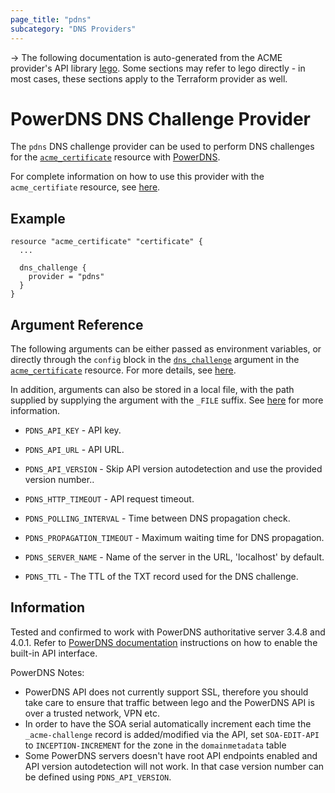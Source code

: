 ```yaml
---
page_title: "pdns"
subcategory: "DNS Providers"
---
```


-> The following documentation is auto-generated from the ACME
provider's API library [lego](https://go-acme.github.io/lego/).  Some
sections may refer to lego directly - in most cases, these sections
apply to the Terraform provider as well.

# PowerDNS DNS Challenge Provider

The `pdns` DNS challenge provider can be used to perform DNS challenges for
the [`acme_certificate`][resource-acme-certificate] resource with
[PowerDNS](https://www.powerdns.com/).

[resource-acme-certificate]: ../resources/certificate.md

For complete information on how to use this provider with the `acme_certifiate`
resource, see [here][resource-acme-certificate-dns-challenges].

[resource-acme-certificate-dns-challenges]: ../resources/certificate.md#using-dns-challenges

## Example

```hcl
resource "acme_certificate" "certificate" {
  ...

  dns_challenge {
    provider = "pdns"
  }
}
```
## Argument Reference

The following arguments can be either passed as environment variables, or
directly through the `config` block in the
[`dns_challenge`][resource-acme-certificate-dns-challenge-arg] argument in the
[`acme_certificate`][resource-acme-certificate] resource. For more details, see
[here][resource-acme-certificate-dns-challenges].

[resource-acme-certificate-dns-challenge-arg]: ../resources/certificate.md#dns_challenge

In addition, arguments can also be stored in a local file, with the path
supplied by supplying the argument with the `_FILE` suffix. See
[here][acme-certificate-file-arg-example] for more information.

[acme-certificate-file-arg-example]: ../resources/certificate.md#using-variable-files-for-provider-arguments

* `PDNS_API_KEY` - API key.
* `PDNS_API_URL` - API URL.

* `PDNS_API_VERSION` - Skip API version autodetection and use the provided version number..
* `PDNS_HTTP_TIMEOUT` - API request timeout.
* `PDNS_POLLING_INTERVAL` - Time between DNS propagation check.
* `PDNS_PROPAGATION_TIMEOUT` - Maximum waiting time for DNS propagation.
* `PDNS_SERVER_NAME` - Name of the server in the URL, 'localhost' by default.
* `PDNS_TTL` - The TTL of the TXT record used for the DNS challenge.

## Information

Tested and confirmed to work with PowerDNS authoritative server 3.4.8 and 4.0.1. Refer to [PowerDNS documentation](https://doc.powerdns.com/md/httpapi/README/) instructions on how to enable the built-in API interface.

PowerDNS Notes:
- PowerDNS API does not currently support SSL, therefore you should take care to ensure that traffic between lego and the PowerDNS API is over a trusted network, VPN etc.
- In order to have the SOA serial automatically increment each time the `_acme-challenge` record is added/modified via the API, set `SOA-EDIT-API` to `INCEPTION-INCREMENT` for the zone in the `domainmetadata` table
- Some PowerDNS servers doesn't have root API endpoints enabled and API version autodetection will not work. In that case version number can be defined using `PDNS_API_VERSION`.

